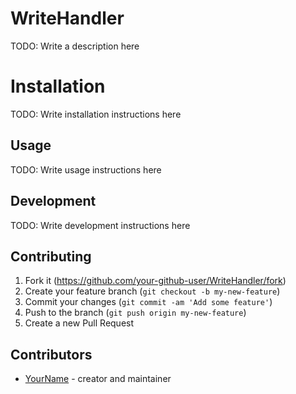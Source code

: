 # WriteHandler

TODO: Write a description here

# Installation

TODO: Write installation instructions here

## Usage

TODO: Write usage instructions here

## Development

TODO: Write development instructions here

## Contributing

1. Fork it (<https://github.com/your-github-user/WriteHandler/fork>)
2. Create your feature branch (`git checkout -b my-new-feature`)
3. Commit your changes (`git commit -am 'Add some feature'`)
4. Push to the branch (`git push origin my-new-feature`)
5. Create a new Pull Request

## Contributors

- [YourName](https://github.com/your-github-user) - creator and maintainer
